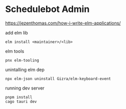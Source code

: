 # Schedulebot Admin

https://jezenthomas.com/how-i-write-elm-applications/

add elm lib
```
elm install <maintainer>/<lib>
```

elm tools
```
pnx elm-tooling
```

unintalling elm dep
```
npx elm-json uninstall Gizra/elm-keyboard-event
```

running dev server
```
pnpm install
cago tauri dev
```
